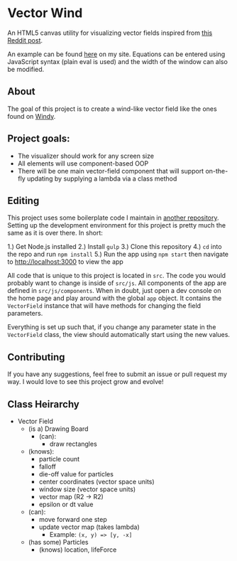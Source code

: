 # Vector Wind
An HTML5 canvas utility for visualizing vector fields inspired from [this Reddit post](https://www.reddit.com/r/math/comments/73mtdr/meeting_point_of_a_vector_field_vy_y_cosy/).

An example can be found [here](https://kylehovey.github.io/vectorwind/index.html) on my site. Equations can be entered using JavaScript syntax (plain eval is used) and the width of the window can also be modified.

## About
The goal of this project is to create a wind-like vector field like the ones found on [Windy](https://windy.com).

## Project goals:
- The visualizer should work for any screen size
- All elements will use component-based OOP
- There will be one main vector-field component that will support on-the-fly updating by supplying a lambda via a class method

## Editing
This project uses some boilerplate code I maintain in [another repository](https://github.com/kylehovey/node-express-boilerplate). Setting up the development environment for this project is pretty much the same as it is over there. In short:

1.) Get Node.js installed
2.) Install `gulp`
3.) Clone this repository
4.) `cd` into the repo and run `npm install`
5.) Run the app using `npm start` then navigate to [http://localhost:3000](http://localhost:3000) to view the app

All code that is unique to this project is located in `src`. The code you would probably want to change is inside of `src/js`. All components of the app are defined in `src/js/components`. When in doubt, just open a dev console on the home page and play around with the global `app` object. It contains the `VectorField` instance that will have methods for changing the field parameters.

Everything is set up such that, if you change any parameter state in the `VectorField` class, the view should automatically start using the new values.

## Contributing
If you have any suggestions, feel free to submit an issue or pull request my way. I would love to see this project grow and evolve!

## Class Heirarchy
- Vector Field
  - (is a) Drawing Board
    - (can):
      - draw rectangles
  - (knows):
    - particle count
    - falloff
    - die-off value for particles
    - center coordinates (vector space units)
    - window size (vector space units)
    - vector map (R2 -> R2)
    - epsilon or dt value
  - (can):
    - move forward one step
    - update vector map (takes lambda)
      - Example: `(x, y) => [y, -x]`
  - (has some) Particles
    - (knows) location, lifeForce

